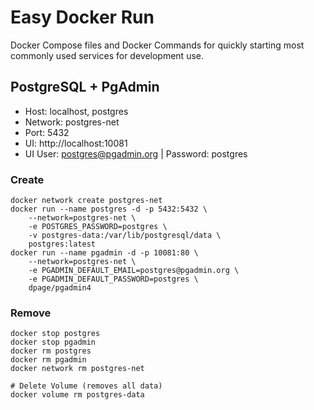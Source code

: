 # Easy Docker Run
Docker Compose files and Docker Commands for quickly starting most commonly used services for development use. 

## PostgreSQL + PgAdmin

- Host: localhost, postgres
- Network: postgres-net 
- Port: 5432
- UI: http://localhost:10081
- UI User: postgres@pgadmin.org | Password: postgres

### Create
```shell
docker network create postgres-net
docker run --name postgres -d -p 5432:5432 \
    --network=postgres-net \
    -e POSTGRES_PASSWORD=postgres \
    -v postgres-data:/var/lib/postgresql/data \
    postgres:latest
docker run --name pgadmin -d -p 10081:80 \
    --network=postgres-net \
    -e PGADMIN_DEFAULT_EMAIL=postgres@pgadmin.org \
    -e PGADMIN_DEFAULT_PASSWORD=postgres \
    dpage/pgadmin4
```

### Remove
```shell
docker stop postgres
docker stop pgadmin
docker rm postgres
docker rm pgadmin
docker network rm postgres-net

# Delete Volume (removes all data)
docker volume rm postgres-data
```
